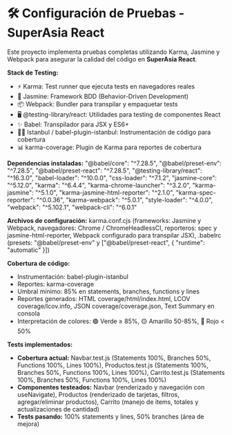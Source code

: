 # 🛠️ Configuración de Pruebas - SuperAsia React

Este proyecto implementa pruebas completas utilizando Karma, Jasmine y Webpack para asegurar la calidad del código en **SuperAsia React**.  

**Stack de Testing:**  
- ⚡ Karma: Test runner que ejecuta tests en navegadores reales  
- 🧪 Jasmine: Framework BDD (Behavior-Driven Development)  
- 📦 Webpack: Bundler para transpilar y empaquetar tests  
- 🖥️ @testing-library/react: Utilidades para testing de componentes React  
- ✨ Babel: Transpilador para JSX y ES6+  
- 🕵️‍♂️ Istanbul / babel-plugin-istanbul: Instrumentación de código para cobertura  
- 📊 karma-coverage: Plugin de Karma para reportes de cobertura  

**Dependencias instaladas:** "@babel/core": "^7.28.5", "@babel/preset-env": "^7.28.5", "@babel/preset-react": "^7.28.5", "@testing-library/react": "^16.3.0", "babel-loader": "^10.0.0", "css-loader": "^7.1.2", "jasmine-core": "^5.12.0", "karma": "^6.4.4", "karma-chrome-launcher": "^3.2.0", "karma-jasmine": "^5.1.0", "karma-jasmine-html-reporter": "^2.1.0", "karma-spec-reporter": "^0.0.36", "karma-webpack": "^5.0.1", "style-loader": "^4.0.0", "webpack": "^5.102.1", "webpack-cli": "^6.0.1"  

**Archivos de configuración:** karma.conf.cjs (frameworks: Jasmine y Webpack, navegadores: Chrome / ChromeHeadlessCI, reporteros: spec y jasmine-html-reporter, Webpack configurado para transpilar JSX), .babelrc (presets: "@babel/preset-env" y ["@babel/preset-react", { "runtime": "automatic" }])  

**Cobertura de código:**  
- Instrumentación: babel-plugin-istanbul  
- Reportes: karma-coverage  
- Umbral mínimo: 85% en statements, branches, functions y lines  
- Reportes generados: HTML coverage/html/index.html, LCOV coverage/lcov.info, JSON coverage/coverage.json, Text Summary en consola  
- Interpretación de colores: 🟢 Verde ≥ 85%, 🟡 Amarillo 50-85%, 🔴 Rojo < 50%  

**Tests implementados:**  
- **Cobertura actual:** Navbar.test.js (Statements 100%, Branches 50%, Functions 100%, Lines 100%), Productos.test.js (Statements 100%, Branches 50%, Functions 100%, Lines 100%), Carrito.test.js (Statements 100%, Branches 50%, Functions 100%, Lines 100%)  
- **Componentes testeados:** Navbar (renderizado y navegación con useNavigate), Productos (renderizado de tarjetas, filtros, agregar/eliminar productos), Carrito (manejo de items, totales y actualizaciones de cantidad)  
- **Tests pasando:** 100% statements y lines, 50% branches (área de mejora)  


